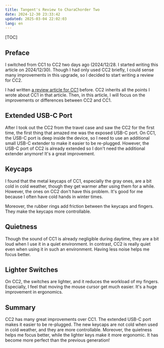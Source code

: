 ```yaml
---
title: Tangent's Review to CharaChorder Two
date: 2024-12-30 23:33:42
updated: 2025-03-04 22:02:03
lang: en
---
```

[TOC]

## Preface

I switched from CC1 to CC2 two days ago (2024/12/28. I started writing this article on 2024/12/30). Though I had only used CC2 briefly, I could sense many improvements in this upgrade, so I decided to start writing a review for CC2.

I had written [a review article for CC1](/@andy23512/rJJQ3D0tA) before. CC2 inherits all the points I wrote about CC1 in that article. Then, in this article, I will focus on the improvements or differences between CC2 and CC1.

## Extended USB-C Port

After I took out the CC2 from the travel case and saw the CC2 for the first time, the first thing that amazed me was the exposed USB-C port. On CC1, the USB-C port is deep inside the device, so I need to use an additional small USB-C extender to make it easier to be re-plugged. However, the USB-C port of CC2 is already extended so I don't need the additional extender anymore! It's a great improvement.

## Keycaps

I found that the metal keycaps of CC1, especially the gray ones, are a bit cold in cold weather, though they get warmer after using them for a while. However, the ones on CC2 don't have this problem. It's good for me because I often have cold hands in winter times.

Moreover, the rubber rings add friction between the keycaps and fingers. They make the keycaps more controllable.

## Quietness

Though the sound of CC1 is already negligible during daytime, they are a bit loud when I use it in a quiet environment. In contrast, CC2 is really quiet even when using it in such an environment. Having less noise helps me focus better.

## Lighter Switches 

On CC2, the switches are lighter, and it reduces the workload of my fingers. Especially, I feel that moving the mouse cursor get much easier. It's a huge improvement in ergonomics.

## Summary

CC2 has many great improvements over CC1. The extended USB-C port makes it easier to be re-plugged. The new keycaps are not cold when used in cold weather, and they are more controllable. Moreover, the quietness helps me focus better, while the lighter keys make it more ergonomic. It has become more perfect than the previous generation!
